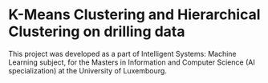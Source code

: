 # K-Means Clustering and Hierarchical Clustering on drilling data
This project was developed as a part of Intelligent Systems: Machine Learning subject, for the Masters in Information and Computer Science (AI specialization) at the University of Luxembourg.
